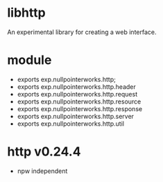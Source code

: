 # libhttp
An experimental library for creating a web interface. 

# module
* exports exp.nullpointerworks.http;
* exports exp.nullpointerworks.http.header
* exports exp.nullpointerworks.http.request
* exports exp.nullpointerworks.http.resource
* exports exp.nullpointerworks.http.response
* exports exp.nullpointerworks.http.server
* exports exp.nullpointerworks.http.util
	
# http v0.24.4
* npw independent
